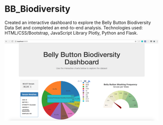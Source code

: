 # BB_Biodiversity
Created an interactive dashboard to explore the Belly Button Biodiversity Data Set and completed an end-to-end analysis. Technologies used: HTML/CSS/Bootstrap, JavaScript Library Plotly, Python and Flask.

![alt text](https://github.com/mccallkm/BB_Biodiversity/blob/master/dashboard_part1.png)

